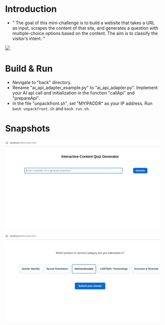 # Introduction
* " The goal of this mini-challenge is to build a website that takes a URL as input, scrapes the content of that site, and generates a question with multiple-choice options based on the content. The aim is to classify the visitor’s intent. "

[![](https://markdown-videos-api.jorgenkh.no/youtube/b2zt1jSTDho)](https://youtu.be/b2zt1jSTDho)

# Build & Run
* Nevigate to "back" directory. 
* Rename "ai_api_adapter_example.py" to "ai_api_adapter.py". Implement your AI api call and initialization in the function "callApi" and "prepareApi".
* In the file "unpackfront.sh", set "MYIPADDR" as your IP address. Run `bash unpackfront.sh` and `bash run.sh`.

# Snapshots

![p1](img/p1.png)

![p1](img/p2.png)
